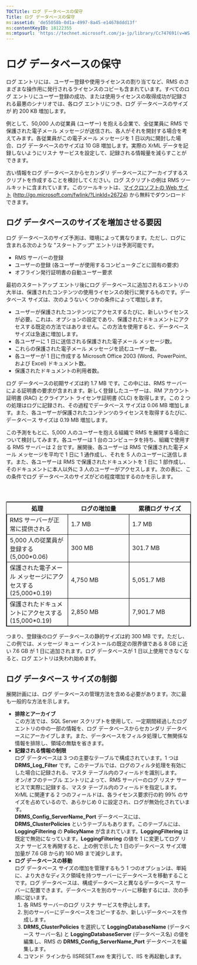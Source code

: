 ```yaml
---
TOCTitle: ログ データベースの保守
Title: ログ データベースの保守
ms:assetid: 'de55058b-0d1a-4997-8a45-e14678ddd13f'
ms:contentKeyID: 18122355
ms:mtpsurl: 'https://technet.microsoft.com/ja-jp/library/Cc747691(v=WS.10)'
---
```


ログ データベースの保守
=======================

ログ エントリには、ユーザー登録や使用ライセンスの割り当てなど、RMS のさまざまな操作用に発行されるライセンスのコピーも含まれています。すべてのログ エントリにユーザー登録の成功、または使用ライセンスの取得成功が記録される最悪のシナリオでは、各ログ エントリにつき、ログ データベースのサイズが 約 200 KB 増加します。

例として、50,000 人の従業員 (ユーザー) を抱える企業で、全従業員に RMS で保護された電子メール メッセージが送信され、各人がそれを開封する場合を考えてみます。各従業員がこの電子メール メッセージを 1 日以内に開封した場合、ログ データベースのサイズは 10 GB 増加します。実際の XrML データを記録しないようにリスナ サービスを設定して、記録される情報量を減らすことができます。

古い情報をログ データベースからセカンダリ データベースにアーカイブするスクリプトを作成することを検討してください。ログ スクリプトの例は RMS ツールキットに含まれています。このツールキットは、[マイクロソフトの Web サイト](http://go.microsoft.com/fwlink/?linkid=26724) (http://go.microsoft.com/fwlink/?LinkId=26724) から無料でダウンロードできます。

ログ データベースのサイズを増加させる要因
-----------------------------------------

ログ データベースのサイズ予測は、環境によって異なります。ただし、ログに含まれる次のような "スタートアップ" エントリは予測可能です。

-   RMS サーバーの登録
-   ユーザーの登録 (各ユーザーが使用するコンピュータごとに固有の要求)
-   オフライン発行証明書の自動ユーザー要求

最初のスタートアップ エントリ後にログ データベースに追加されるエントリの大半は、保護されたコンテンツの使用ライセンスの発行に関するものです。データベース サイズは、次のようないくつかの条件によって増加します。

-   ユーザーが保護されたコンテンツにアクセスするたびに、新しいライセンスが必要。これは、オプションの設定であり、保護されたドキュメントにアクセスする既定の方法ではありません。この方法を使用すると、データベース サイズは急速に増加します。
-   各ユーザーに 1 日に送信される保護された電子メール メッセージ数。
-   これらの保護された電子メール メッセージを読むユーザー数。
-   各ユーザーが 1 日に作成する Microsoft Office 2003 (Word、PowerPoint、および Excel) ドキュメント数。
-   保護されたドキュメントの利用者数。

ログ データベースの初期サイズは約 1.7 MB です。この中には、RMS サーバーによる証明書の要求が含まれます。新しく登録したユーザーは、RM アカウント証明書 (RAC) とクライアント ライセンサ証明書 (CLC) を取得します。この 2 つの処理はログに記録され、その過程でデータベース サイズは 0.06 MB 増加します。また、各ユーザーが保護されたコンテンツのライセンスを取得するたびに、データベース サイズは 0.19 MB 増加します。

この予測をもとに、5,000 人のユーザーを抱える組織で RMS を展開する場合について検討してみます。各ユーザーは 1 台のコンピュータを持ち、組織で使用する RMS サーバーは 2 台です。展開後、各ユーザーは RMS で保護された電子メール メッセージを平均で 1 日に 1 通作成し、それを 5 人のユーザーに送信します。また、各ユーザーは RMS で保護されたドキュメントを 1 日に 1 部作成し、そのドキュメントに本人以外に 3 人のユーザーがアクセスします。次の表に、この条件でログ データベースのサイズがどの程度増加するのかを示します。

###  

 
<table style="border:1px solid black;">
<colgroup>
<col width="33%" />
<col width="33%" />
<col width="33%" />
</colgroup>
<thead>
<tr class="header">
<th>処理</th>
<th>ログの増加量</th>
<th>累積ログ サイズ</th>
</tr>
</thead>
<tbody>
<tr class="odd">
<td style="border:1px solid black;">RMS サーバーが正常に提供される</td>
<td style="border:1px solid black;">1.7 MB</td>
<td style="border:1px solid black;">1.7 MB</td>
</tr>
<tr class="even">
<td style="border:1px solid black;">5,000 人の従業員が登録する (5,000*0.06)</td>
<td style="border:1px solid black;">300 MB</td>
<td style="border:1px solid black;">301.7 MB</td>
</tr>
<tr class="odd">
<td style="border:1px solid black;">保護された電子メール メッセージにアクセスする (25,000*0.19)</td>
<td style="border:1px solid black;">4,750 MB</td>
<td style="border:1px solid black;">5,051.7 MB</td>
</tr>
<tr class="even">
<td style="border:1px solid black;">保護されたドキュメントにアクセスする (15,000*0.19)</td>
<td style="border:1px solid black;">2,850 MB</td>
<td style="border:1px solid black;">7,901.7 MB</td>
</tr>
</tbody>
</table>
  
つまり、登録後のログ データベースの静的サイズは約 300 MB です。ただし、この例では、メッセージ キュー インストールの既定の限界値である 8 GB に近い 7.6 GB が 1 日に追加されます。ログ データベースが 1 日以上使用できなくなると、ログ エントリは失われ始めます。
  
ログ データベース サイズの制御  
------------------------------
  
展開計画には、ログ データベースの管理方法を含める必要があります。次に最も一般的な方法を示します。
  
-   **排除とアーカイブ**  
    この方法では、SQL Server スクリプトを使用して、一定期間経過したログ エントリの中の一部の情報を、ログ データベースからセカンダリ データベースにアーカイブします。また、データベースをフィルタ処理して無関係な情報を排除し、領域の無駄を省きます。  
-   **記録される情報の制限**  
    ログ データベースは 3 つの主要なテーブルで構成されています。1 つは **DRMS\_Log\_Filter** です。このテーブルでは、ログのフィルタ処理を有効にした場合に記録される、マスタ テーブル内のフィールドを識別します。  
    オン/オフのテーブル エントリによって、RMS サーバーのログ リスナ サービスで実際に記録する、マスタ テーブル内のフィールドを指定します。XrML に関連する 2 つのフィールドは、各ライセンス要求行の約 99% のサイズを占めているので、あらかじめ 0 に設定され、ログが無効化されています。  
    **DRMS\_Config\_ServerName\_Port** データベースには、**DRMS\_ClusterPolicies** というテーブルもあります。このテーブルには、**LoggingFiltering** の **PolicyName** が含まれています。**LoggingFiltering** は既定で無効になっています。**LoggingFiltering** の値を 1 に変更してログ リスナ サービスを再開すると、上の例で示した 1 日のデータベース サイズ増加量が 7.6 GB から約 160 MB まで減少します。  
-   **ログ データベースの移動**  
    ログ データベース サイズの増加を管理するもう 1 つのオプションは、単純に、より大きなディスク領域を持つサーバーにデータベースを移動することです。ログ データベースは、構成データベースと異なるデータベース サーバーに配置できます。データベースを別のサーバーに移動するには、次の手順に従います。  
    1.  各 RMS サーバーのログ リスナ サービスを停止します。  
    2.  別のサーバーにデータベースをコピーするか、新しいデータベースを作成します。  
    3.  **DRMS\_ClusterPolicies** を選択して **LoggingDatabaseName** (データベース サーバー名) と **LoggingDatabaseServer** (データベース名) の値を編集し、RMS の **DRMS\_Config\_ServerName\_Port** データベースを編集します。  
    4.  コマンド ラインから IISRESET.exe を実行して、IIS を再起動します。
